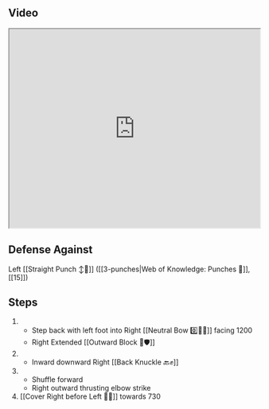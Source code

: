 ## Video

<iframe src="https://www.youtube.com/embed/2-gYff6eCIs" width="100%" height="400"></iframe>


## Defense Against

Left [[Straight Punch ↕️👊]] ([[3-punches|Web of Knowledge: Punches 👊]], [[15]])
## Steps

1. - Step back with left foot into Right [[Neutral Bow 0️⃣🧍‍♂️]] facing 1200
   - Right Extended [[Outward Block 🔼🛡️]]
2. - Inward downward Right [[Back Knuckle 🔙✊]]
3. - Shuffle forward
   - Right outward thrusting elbow strike
4. [[Cover Right before Left 🦶🔄]] towards 730
